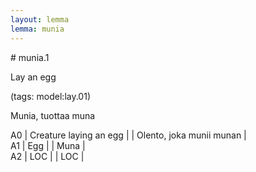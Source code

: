 ```yaml
---
layout: lemma
lemma: munia
---
```


<div class="sense">
# <span class="sensename">munia.1</span>

<span class="description">Lay an egg</span>

(tags: model:lay.01)

<span class="description">Munia, tuottaa muna</span>

A0 | Creature laying an egg |   | Olento, joka munii munan |  
A1 | Egg |   | Muna |  
A2 | LOC |   | LOC |  

</div>

